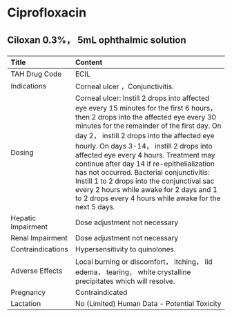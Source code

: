# Ciprofloxacin

## Ciloxan 0.3%， 5mL ophthalmic solution

##### 

| Title              | Content                                                                                                                                                                                                                                                                                                                                                                                                                                                                                                                                                                |
|:-------------------|:-----------------------------------------------------------------------------------------------------------------------------------------------------------------------------------------------------------------------------------------------------------------------------------------------------------------------------------------------------------------------------------------------------------------------------------------------------------------------------------------------------------------------------------------------------------------------|
| TAH Drug Code      | ECIL                                                                                                                                                                                                                                                                                                                                                                                                                                                                                                                                                                   |
| Indications        | Corneal ulcer ，Conjunctivitis.                                                                                                                                                                                                                                                                                                                                                                                                                                                                                                                                        |
| Dosing             | Corneal ulcer: Instill 2 drops into affected eye every 15 minutes for the first 6 hours， then 2 drops into the affected eye every 30 minutes for the remainder of the first day. On day 2， instill 2 drops into the affected eye hourly. On days 3-14， instill 2 drops into affected eye every 4 hours. Treatment may continue after day 14 if re-epithelialization has not occurred. Bacterial conjunctivitis: Instill 1 to 2 drops into the conjunctival sac every 2 hours while awake for 2 days and 1 to 2 drops every 4 hours while awake for the next 5 days. |
| Hepatic Impairment | Dose adjustment not necessary                                                                                                                                                                                                                                                                                                                                                                                                                                                                                                                                          |
| Renal Impairment   | Dose adjustment not necessary                                                                                                                                                                                                                                                                                                                                                                                                                                                                                                                                          |
| Contraindications  | Hypersensitivity to quinolones.                                                                                                                                                                                                                                                                                                                                                                                                                                                                                                                                        |
| Adverse Effects    | Local burning or discomfort， itching， lid edema， tearing， white crystalline precipitates which will resolve.                                                                                                                                                                                                                                                                                                                                                                                                                                                       |
| Pregnancy          | Contraindicated                                                                                                                                                                                                                                                                                                                                                                                                                                                                                                                                                        |
| Lactation          | No (Limited) Human Data - Potential Toxicity                                                                                                                                                                                                                                                                                                                                                                                                                                                                                                                           |

